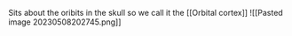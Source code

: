 
Sits about the oribits in the skull so we call it the [[Orbital cortex]]
![[Pasted image 20230508202745.png]]